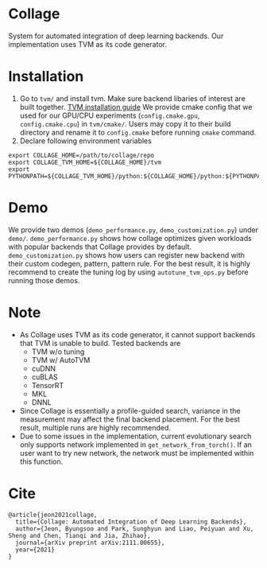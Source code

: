 # Collage
System for automated integration of deep learning backends. Our implementation uses TVM as its code generator. 

# Installation
1. Go to `tvm/` and install tvm. Make sure backend libaries of interest are built together. [TVM installation guide](https://tvm.apache.org/docs/install/index.html)
   We provide cmake config that we used for our GPU/CPU experiments (`config.cmake.gpu`, `config.cmake.cpu`) in `tvm/cmake/`.
   Users may copy it to their build directory and rename it to `config.cmake` before running `cmake` command. 
2. Declare following environment variables
```
export COLLAGE_HOME=/path/to/collage/repo
export COLLAGE_TVM_HOME=${COLLAGE_HOME}/tvm
export PYTHONPATH=${COLLAGE_TVM_HOME}/python:${COLLAGE_HOME}/python:${PYTHONPATH}
```

# Demo
We provide two demos (`demo_performance.py`, `demo_customization.py`) under `demo/`. 
`demo_performance.py` shows how collage optimizes given workloads with popular backends that Collage provides by default.
`demo_customization.py` shows how users can register new backend with their custom codegen, pattern, pattern rule.
For the best result, it is highly recommend to create the tuning log by using `autotune_tvm_ops.py` before running those demos.


# Note
* As Collage uses TVM as its code generator, it cannot support backends that TVM is unable to build. Tested backends are
  * TVM w/o tuning
  * TVM w/ AutoTVM
  * cuDNN
  * cuBLAS
  * TensorRT
  * MKL
  * DNNL
* Since Collage is essentially a profile-guided search, variance in the measurement may affect the final backend placement. For the best result, multiple runs are highly recommended. 
* Due to some issues in the implementation, current evolutionary search only supports network implemented in `get_network_from_torch()`. If an user want to try new network, the network must be implemented within this function.


# Cite
```
@article{jeon2021collage,
  title={Collage: Automated Integration of Deep Learning Backends},
  author={Jeon, Byungsoo and Park, Sunghyun and Liao, Peiyuan and Xu, Sheng and Chen, Tianqi and Jia, Zhihao},
  journal={arXiv preprint arXiv:2111.00655},
  year={2021}
}
```
